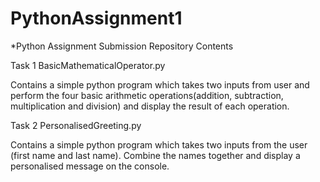 # PythonAssignment1
*Python Assignment Submission Repository
Contents

Task 1    BasicMathematicalOperator.py 

Contains a simple python program which takes two inputs from user and perform the four basic arithmetic operations(addition, subtraction, multiplication and division) and display the result of each operation.

Task 2    PersonalisedGreeting.py

Contains a simple python program which takes two inputs from the user (first name and last name). Combine the names together and display a personalised message on the console.


